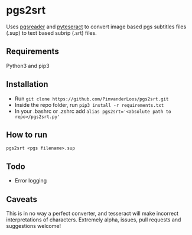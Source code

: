 # pgs2srt

Uses [pgsreader](https://github.com/EzraBC/pgsreader) and [pyteseract](https://pypi.org/project/pytesseract/) to convert image based pgs subtitles files (.sup) to text based subrip (.srt) files.

## Requirements
Python3 and pip3

## Installation
* Run ```git clone https://github.com/PimvanderLoos/pgs2srt.git```
* Inside the repo folder, run ```pip3 install -r requirements.txt```
* In your .bashrc or .zshrc add ```alias pgs2srt='<absolute path to repo>/pgs2srt.py'```

## How to run

    pgs2srt <pgs filename>.sup

## Todo

* Error logging

## Caveats

This is in no way a perfect converter, and tesseract will make incorrect interpretations of characters. Extremely alpha, issues, pull requests and suggestions welcome!
